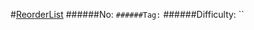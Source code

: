 #[ReorderList](https://leetcode.com/problems/reorder-list/)
######No: ``
######Tag: ``
######Difficulty: ``
